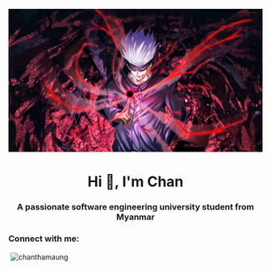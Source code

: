 ![Profile Picture](https://github.com/ChanThaMaung/ChanThaMaung/blob/main/Gojo%20Wallpaper.jpg)
<h1 align="center">Hi 👋, I'm Chan</h1>
<h3 align="center">A passionate software engineering university student from Myanmar</h3>

<h3 align="left">Connect with me:</h3>
<p align="left">
</p>

<p>&nbsp;<img align="center" src="https://github-readme-stats.vercel.app/api?username=chanthamaung&show_icons=true&locale=en" alt="chanthamaung" /></p>

